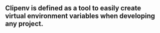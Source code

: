 ## Clipenv is defined as a tool to easily create virtual environment variables when developing any project.
